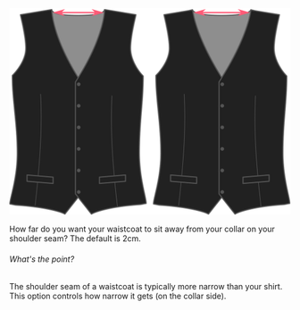 ![Nackenauschnitt](neckinset.svg)

How far do you want your waistcoat to sit away from your collar on your shoulder seam? The default is 2cm.

<Note>

###### What's the point?

The shoulder seam of a waistcoat is typically more narrow than your shirt. This option controls how narrow it gets (on the collar side).

</Note>
